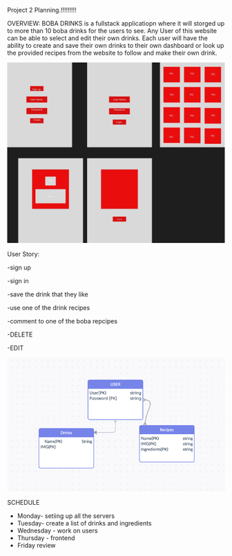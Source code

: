 Project 2 Planning.!!!!!!!!!



OVERVIEW:
BOBA DRINKS is a fullstack applicatiopn where it will storged up to more than 10 boba drinks for the users to see. Any User of this website can be able to select and edit their own drinks. Each user will have the ability to create and save their own drinks to their own dashboard or look up the provided recipes from the website to follow and make their own drink.



![picture!](wire.jpg)


User Story:

-sign up

-sign in

-save the drink that they like

-use one of the drink recipes

-comment to one of the boba repcipes

-DELETE 

-EDIT

![diagram!](diagrams.png)

SCHEDULE


- Monday- setiing up all the servers 
- Tuesday- create a list of drinks and ingredients
- Wednesday - work on users
- Thursday - frontend
- Friday review